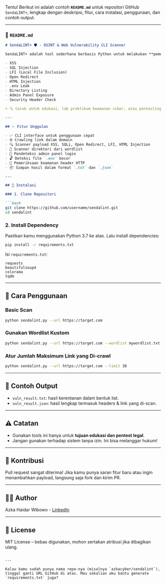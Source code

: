 Tentu! Berikut ini adalah contoh **`README.md`** untuk repositori GitHub `SendaLINT+`, lengkap dengan deskripsi, fitur, cara instalasi, penggunaan, dan contoh output.

---

### 📄 `README.md`

```markdown
# SendaLINT+ 🛡️ - OSINT & Web Vulnerability CLI Scanner

SendaLINT+ adalah tool sederhana berbasis Python untuk melakukan **pemeriksaan keamanan website**, crawling halaman, dan scanning kerentanan umum seperti:

- XSS
- SQL Injection
- LFI (Local File Inclusion)
- Open Redirect
- HTML Injection
- .env Leak
- Directory Listing
- Admin Panel Exposure
- Security Header Check

> 🔍 Cocok untuk edukasi, lab praktikum keamanan siber, atau pentesting awal secara ringan dan cepat.

---

## ✨ Fitur Unggulan

- ✅ CLI interface untuk penggunaan cepat
- 🌐 Crawling link dalam domain
- 🔍 Scanner payload XSS, SQLi, Open Redirect, LFI, HTML Injection
- 📁 Scanner direktori dari wordlist
- 🔐 Pendeteksi admin panel login
- 🔓 Deteksi file `.env` bocor
- 🧠 Pemeriksaan keamanan header HTTP
- 📦 Simpan hasil dalam format `.txt` dan `.json`

---

## 🚀 Instalasi

### 1. Clone Repositori

```bash
git clone https://github.com/username/sendalint.git
cd sendalint
```

### 2. Install Dependency

Pastikan kamu menggunakan Python 3.7 ke atas. Lalu install dependencies:

```bash
pip install -r requirements.txt
```

Isi `requirements.txt`:
```
requests
beautifulsoup4
colorama
tqdm
```

---

## 🧪 Cara Penggunaan

### Basic Scan

```bash
python sendalint.py --url https://target.com
```

### Gunakan Wordlist Kustom

```bash
python sendalint.py --url https://target.com --wordlist mywordlist.txt
```

### Atur Jumlah Maksimum Link yang Di-crawl

```bash
python sendalint.py --url https://target.com --limit 30
```

---

## 📁 Contoh Output

- `vuln_result.txt`: hasil kerentanan dalam bentuk list.
- `vuln_result.json`: hasil lengkap termasuk headers & link yang di-scan.

---

## ⚠️ Catatan

- Gunakan tools ini hanya untuk **tujuan edukasi dan pentest legal**.
- Jangan gunakan terhadap sistem tanpa izin. Ini bisa melanggar hukum!

---

## 🙌 Kontribusi

Pull request sangat diterima! Jika kamu punya saran fitur baru atau ingin menambahkan payload, langsung saja fork dan kirim PR.

---

## 🧑‍💻 Author

Azka Haidar Wibowo - [LinkedIn](https://linkedin.com/in/azkacyber)

---

## 📜 License

MIT License – bebas digunakan, mohon sertakan atribusi jika dibagikan ulang.
```

---

Kalau kamu sudah punya nama repo-nya (misalnya `azkacyber/sendalint`), tinggal ganti URL GitHub di atas. Mau sekalian aku bantu generate `requirements.txt` juga?
